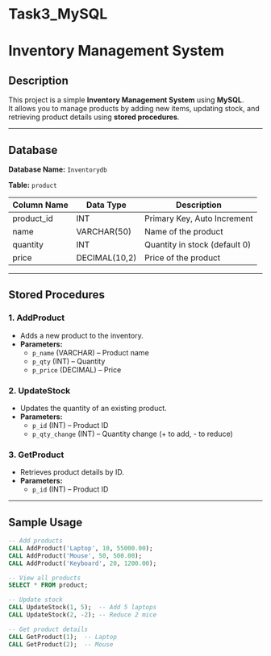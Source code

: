 # Task3_MySQL
# Inventory Management System

## Description
This project is a simple **Inventory Management System** using **MySQL**.  
It allows you to manage products by adding new items, updating stock, and retrieving product details using **stored procedures**.

---

## Database

**Database Name:** `Inventorydb`  

**Table:** `product`  

| Column Name | Data Type     | Description                  |
| ----------- | ------------ | ---------------------------- |
| product_id  | INT          | Primary Key, Auto Increment  |
| name        | VARCHAR(50)  | Name of the product          |
| quantity    | INT          | Quantity in stock (default 0)|
| price       | DECIMAL(10,2)| Price of the product         |

---

## Stored Procedures

### 1. AddProduct
- Adds a new product to the inventory.  
- **Parameters:**  
  - `p_name` (VARCHAR) – Product name  
  - `p_qty` (INT) – Quantity  
  - `p_price` (DECIMAL) – Price  

### 2. UpdateStock
- Updates the quantity of an existing product.  
- **Parameters:**  
  - `p_id` (INT) – Product ID  
  - `p_qty_change` (INT) – Quantity change (+ to add, - to reduce)  

### 3. GetProduct
- Retrieves product details by ID.  
- **Parameters:**  
  - `p_id` (INT) – Product ID  

---

## Sample Usage

```sql
-- Add products
CALL AddProduct('Laptop', 10, 55000.00);
CALL AddProduct('Mouse', 50, 500.00);
CALL AddProduct('Keyboard', 20, 1200.00);

-- View all products
SELECT * FROM product;

-- Update stock
CALL UpdateStock(1, 5);  -- Add 5 laptops
CALL UpdateStock(2, -2); -- Reduce 2 mice

-- Get product details
CALL GetProduct(1);  -- Laptop
CALL GetProduct(2);  -- Mouse
